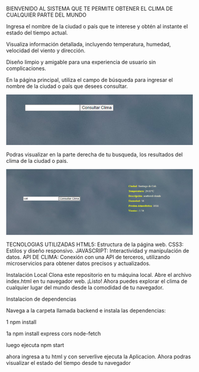 BIENVENIDO AL SISTEMA QUE TE PERMITE OBTENER EL CLIMA DE CUALQUIER PARTE DEL MUNDO

Ingresa el nombre de la ciudad o país que te interese y obtén al instante el estado del tiempo actual.

Visualiza información detallada, incluyendo temperatura, humedad, velocidad del viento y dirección.

 Diseño limpio y amigable para una experiencia de usuario sin complicaciones.




En la página principal, utiliza el campo de búsqueda para ingresar el nombre de la ciudad o país que desees consultar.

![consultar](/img/consultaclima.png)



 
 Podras visualizar en la parte derecha de tu busqueda, los resultados del clima de la ciudad o pais.

![consultar](/img/datosConsulta.png)



TECNOLOGIAS UTILIZADAS
HTML5: Estructura de la página web.
CSS3: Estilos y diseño responsivo.
JAVASCRIPT: Interactividad y manipulación de datos.
API DE CLIMA: Conexión con una API de terceros, utilizando microservicios para obtener datos precisos y actualizados.


Instalación Local
Clona este repositorio en tu máquina local.
Abre el archivo index.html en tu navegador web.
¡Listo! Ahora puedes explorar el clima de cualquier lugar del mundo desde la comodidad de tu navegador.


Instalacion de dependencias

Navega a la carpeta llamada backend e instala las dependencias:

1
npm install


1a
npm install express cors node-fetch

luego ejecuta npm start


ahora ingresa a tu html y con serverlive ejecuta la Aplicacion. Ahora podras visualizar el estado del tiempo desde tu navegador




